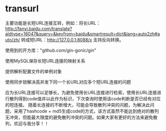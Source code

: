 # transurl

主要功能是长短URL连接互转，例如：将长URL：http://fanyi.baidu.com/translate?aldtype=16047&query=&keyfrom=baidu&smartresult=dict&lang=auto2zh#auto/zh/
转成短URL：http://127.0.0.1:8088/x
支持反向转换。

使用到的开方库："github.com/gin-gonic/gin"

使用MySQL保存长短URL连接的映射关系

提供解析配置文件的单例对象

使用同步锁解决高并发下同一个长URL对应多个短URL连接的问题

应为长URL连接可以足够长，为避免使用长URL连接进行检索，使用长URL连接进行散列得到code值并以此作为标识，下次查询时使用该code判断是否已经有对应的短连接。
随着长连接的不断增大，可能会导致散列冲突的问题，为解决此问题，采用了hashcode + md5生成code的方式，该方式虽然不能达到绝对的散列无冲突，但能最大限度的避免散列冲突的问题。如果大家有更好的方法来避免散列，欢迎与我分享！！


